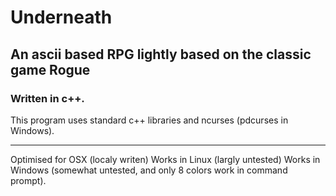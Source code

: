 Underneath
==========

An ascii based RPG lightly based on the classic game Rogue
----------------------------------------------------------

### Written in c++.

This program uses standard c++ libraries and ncurses (pdcurses in Windows).

---

Optimised for OSX (localy writen)
Works in Linux (largly untested)
Works in Windows (somewhat untested, and only 8 colors work in command prompt).

